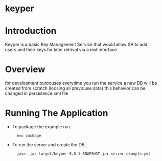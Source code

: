 keyper
======

# Introduction

Keyper is a basic Key Management Service that would allow SA to add users and their keys for later retrival via a rest
interface

# Overview

for development purpouses everytime you run the service a new DB will be created from scratch (loosing all previouse data)
this behavior can be changed in persistence.xml file

# Running The Application

* To package the example run.

        mvn package

* To run the server and create the DB.

        java -jar target/keyper-0.0.1-SNAPSHOT.jar server example.yml
